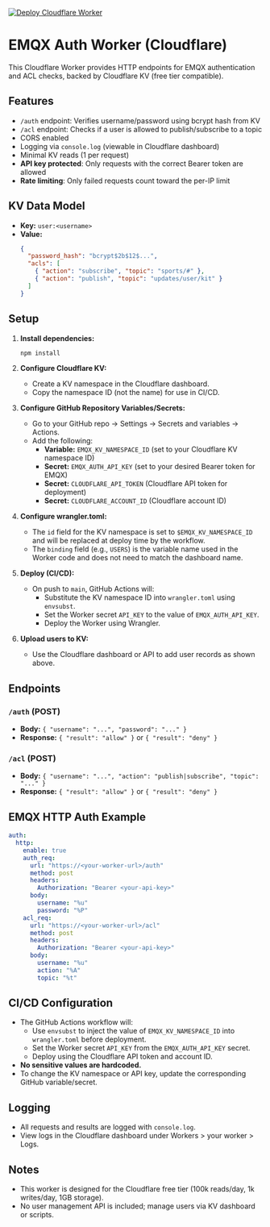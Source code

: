 [![Deploy Cloudflare Worker](https://github.com/cconkrig/EMQX-Auth-Worker/actions/workflows/deploy.yml/badge.svg?branch=main)](https://github.com/cconkrig/EMQX-Auth-Worker/actions/workflows/deploy.yml)

# EMQX Auth Worker (Cloudflare)

This Cloudflare Worker provides HTTP endpoints for EMQX authentication and ACL checks, backed by Cloudflare KV (free tier compatible).

## Features
- `/auth` endpoint: Verifies username/password using bcrypt hash from KV
- `/acl` endpoint: Checks if a user is allowed to publish/subscribe to a topic
- CORS enabled
- Logging via `console.log` (viewable in Cloudflare dashboard)
- Minimal KV reads (1 per request)
- **API key protected**: Only requests with the correct Bearer token are allowed
- **Rate limiting**: Only failed requests count toward the per-IP limit

## KV Data Model
- **Key:** `user:<username>`
- **Value:**
  ```json
  {
    "password_hash": "bcrypt$2b$12$...",
    "acls": [
      { "action": "subscribe", "topic": "sports/#" },
      { "action": "publish", "topic": "updates/user/kit" }
    ]
  }
  ```

## Setup

1. **Install dependencies:**
   ```sh
   npm install
   ```

2. **Configure Cloudflare KV:**
   - Create a KV namespace in the Cloudflare dashboard.
   - Copy the namespace ID (not the name) for use in CI/CD.

3. **Configure GitHub Repository Variables/Secrets:**
   - Go to your GitHub repo → Settings → Secrets and variables → Actions.
   - Add the following:
     - **Variable:** `EMQX_KV_NAMESPACE_ID` (set to your Cloudflare KV namespace ID)
     - **Secret:** `EMQX_AUTH_API_KEY` (set to your desired Bearer token for EMQX)
     - **Secret:** `CLOUDFLARE_API_TOKEN` (Cloudflare API token for deployment)
     - **Secret:** `CLOUDFLARE_ACCOUNT_ID` (Cloudflare account ID)

4. **Configure wrangler.toml:**
   - The `id` field for the KV namespace is set to `$EMQX_KV_NAMESPACE_ID` and will be replaced at deploy time by the workflow.
   - The `binding` field (e.g., `USERS`) is the variable name used in the Worker code and does not need to match the dashboard name.

5. **Deploy (CI/CD):**
   - On push to `main`, GitHub Actions will:
     - Substitute the KV namespace ID into `wrangler.toml` using `envsubst`.
     - Set the Worker secret `API_KEY` to the value of `EMQX_AUTH_API_KEY`.
     - Deploy the Worker using Wrangler.

6. **Upload users to KV:**
   - Use the Cloudflare dashboard or API to add user records as shown above.

## Endpoints

### `/auth` (POST)
- **Body:** `{ "username": "...", "password": "..." }`
- **Response:** `{ "result": "allow" }` or `{ "result": "deny" }`

### `/acl` (POST)
- **Body:** `{ "username": "...", "action": "publish|subscribe", "topic": "..." }`
- **Response:** `{ "result": "allow" }` or `{ "result": "deny" }`

## EMQX HTTP Auth Example

```yaml
auth:
  http:
    enable: true
    auth_req:
      url: "https://<your-worker-url>/auth"
      method: post
      headers:
        Authorization: "Bearer <your-api-key>"
      body:
        username: "%u"
        password: "%P"
    acl_req:
      url: "https://<your-worker-url>/acl"
      method: post
      headers:
        Authorization: "Bearer <your-api-key>"
      body:
        username: "%u"
        action: "%A"
        topic: "%t"
```

## CI/CD Configuration

- The GitHub Actions workflow will:
  - Use `envsubst` to inject the value of `EMQX_KV_NAMESPACE_ID` into `wrangler.toml` before deployment.
  - Set the Worker secret `API_KEY` from the `EMQX_AUTH_API_KEY` secret.
  - Deploy using the Cloudflare API token and account ID.
- **No sensitive values are hardcoded.**
- To change the KV namespace or API key, update the corresponding GitHub variable/secret.

## Logging
- All requests and results are logged with `console.log`.
- View logs in the Cloudflare dashboard under Workers > your worker > Logs.

## Notes
- This worker is designed for the Cloudflare free tier (100k reads/day, 1k writes/day, 1GB storage).
- No user management API is included; manage users via KV dashboard or scripts. 